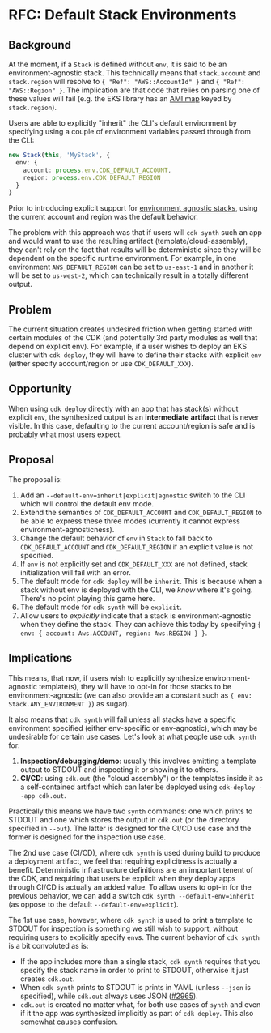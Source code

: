 # RFC: Default Stack Environments

## Background

At the moment, if a `Stack` is defined without `env`, it is said to be an environment-agnostic stack. This technically means that `stack.account` and `stack.region` will resolve to `{ "Ref": "AWS::AccountId" }` and `{ "Ref": "AWS::Region" }`. The implication are that code that relies on parsing one of these values will fail (e.g. the EKS library has an [AMI map](https://github.com/aws/aws-cdk/blob/master/packages/%40aws-cdk/aws-eks/lib/ami.ts) keyed by `stack.region`).

Users are able to explicitly "inherit" the CLI's default environment by specifying using a couple of environment variables passed through from the CLI:

```ts
new Stack(this, 'MyStack', { 
  env: { 
    account: process.env.CDK_DEFAULT_ACCOUNT, 
    region: process.env.CDK_DEFAULT_REGION 
  } 
}
```

Prior to introducing explicit support for [environment agnostic stacks](https://github.com/aws/aws-cdk/pull/2922), using the current account and region was the default behavior. 

The problem with this approach was that if users will `cdk synth` such an app and would want to use the resulting artifact (template/cloud-assembly), they can't rely on the fact that results will be deterministic since they will be dependent on the specific runtime environment. For example, in one environment `AWS_DEFAULT_REGION` can be set to `us-east-1` and in another it will be set to `us-west-2`, which can technically result in a totally different output.

## Problem

The current situation creates undesired friction when getting started with certain modules of the CDK (and potentially 3rd party modules as well that depend on explicit env). For example, if a user wishes to deploy an EKS cluster with `cdk deploy`, they will have to define their stacks with explicit `env` (either specify account/region or use `CDK_DEFAULT_XXX`).

## Opportunity

When using `cdk deploy` directly with an app that has stack(s) without explicit `env`, the synthesized output is an **intermediate artifact** that is never visible. In this case, defaulting to the current account/region is safe and is probably what most users expect.

## Proposal

The proposal is:

1. Add an `--default-env=inherit|explicit|agnostic` switch to the CLI which will control the default env mode.
2. Extend the semantics of `CDK_DEFAULT_ACCOUNT` and `CDK_DEFAULT_REGION` to be able to express these three modes (currently it cannot express environment-agnosticness).
3. Change the default behavior of `env` in `Stack` to fall back to `CDK_DEFAULT_ACCOUNT` and `CDK_DEFAULT_REGION` if an explicit value is not specified.
4. If `env` is not explicitly set and `CDK_DEFAULT_XXX` are not defined, stack initialization will fail with an error.
5. The default mode for `cdk deploy` will be `inherit`. This is because when a stack without env is deployed with the CLI, we *know* where it's going. There's no point playing this game here.
6. The default mode for `cdk synth` will be `explicit`.
7. Allow users to *explicitly* indicate that a stack is environment-agnostic when they define the stack. They can achieve this today by specifying `{ env: { account: Aws.ACCOUNT, region: Aws.REGION } }`.

## Implications

This means, that now, if users wish to explicitly synthesize environment-agnostic template(s), they will have to opt-in for those stacks to be environment-agnostic (we can also provide an a constant such as `{ env: Stack.ANY_ENVIRONMENT }`) as sugar).

It also means that `cdk synth` will fail unless all stacks have a specific environment specified (either env-specific or env-agnostic), which may be undesirable for certain use cases. Let's look at what people use `cdk synth` for:

1. **Inspection/debugging/demo**: usually this involves emitting a template output to STDOUT and inspecting it or showing it to others.
2. **CI/CD**: using `cdk.out` (the "cloud assembly") or the templates inside it as a self-contained artifact which can later be deployed using `cdk-deploy --app cdk.out`.

Practically this means we have two `synth` commands: one which prints to STDOUT and one which stores the output in `cdk.out` (or the directory specified in `--out`). The latter is designed for the CI/CD use case and the former is designed for the inspection use case.

The 2nd use case (CI/CD), where `cdk synth` is used during build to produce a deployment artifact, we feel that requiring explicitness is actually a benefit. Deterministic infrastructure definitions are an important tenent of the CDK, and requiring that users be explicit when they deploy apps through CI/CD is actually an added value. To allow users to opt-in for the previous behavior, we can add a switch `cdk synth --default-env=inherit` (as oppose to the default `--default-env=explicit`).

The 1st use case, however, where `cdk synth` is used to print a template to STDOUT for inspection is something we still wish to support, without requiring users to explicitly specify `env`s. The current behavior of `cdk synth` is a bit convoluted as is:

- If the app includes more than a single stack, `cdk synth` requires that you specify the stack name in order to print to STDOUT, otherwise it just creates `cdk.out`.
- When `cdk synth` prints to STDOUT is prints in YAML (unless `--json` is specified), while `cdk.out` always uses JSON ([#2965](https://github.com/aws/aws-cdk/issues/2965)).
- `cdk.out` is created no matter what, for both use cases of `synth` and even if it the app was synthesized implicitly as part of `cdk deploy`. This also somewhat causes confusion.

